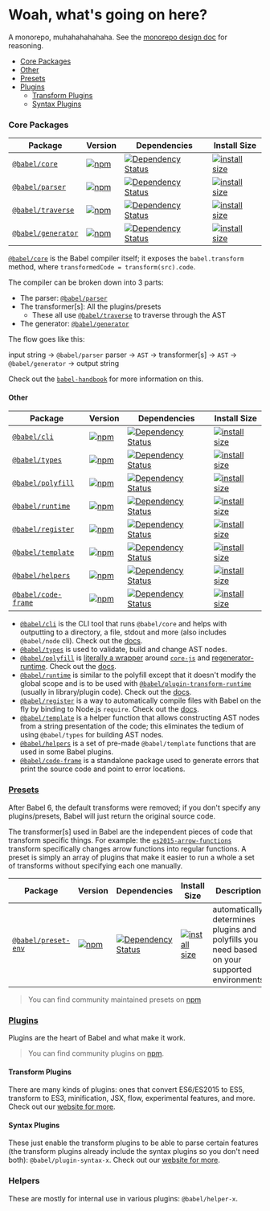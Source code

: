 # Woah, what's going on here?

A monorepo, muhahahahahaha. See the [monorepo design doc](/doc/design/monorepo.md) for reasoning.

- [Core Packages](#core-packages)
- [Other](#other)
- [Presets](#presets)
- [Plugins](#plugins)
  - [Transform Plugins](#transform-plugins)
  - [Syntax Plugins](#syntax-plugins)

### Core Packages

| Package | Version | Dependencies | Install Size |
|--------|-------|------------|-----------|
| [`@babel/core`](/packages/babel-core) | [![npm](https://img.shields.io/npm/v/@babel/core.svg?maxAge=2592000)](https://www.npmjs.com/package/@babel/core) | [![Dependency Status](https://david-dm.org/babel/babel.svg?path=packages/babel-core)](https://david-dm.org/babel/babel?path=packages/babel-core) | [![install size](https://packagephobia.now.sh/badge?p=@babel/core)](https://packagephobia.now.sh/result?p=@babel/core) |
| [`@babel/parser`](/packages/@babel/parser) | [![npm](https://img.shields.io/npm/v/@babel/parser.svg?maxAge=2592000)](https://www.npmjs.com/package/@babel/parser) | [![Dependency Status](https://david-dm.org/babel/babel.svg?path=packages/babel-parser)](https://david-dm.org/babel/babel?path=packages/babel-parser) | [![install size](https://packagephobia.now.sh/badge?p=@babel/parser)](https://packagephobia.now.sh/result?p=@babel/parser) |
| [`@babel/traverse`](/packages/babel-traverse) | [![npm](https://img.shields.io/npm/v/@babel/traverse.svg?maxAge=2592000)](https://www.npmjs.com/package/@babel/traverse) | [![Dependency Status](https://david-dm.org/babel/babel.svg?path=packages/babel-traverse)](https://david-dm.org/babel/babel?path=packages/babel-traverse) | [![install size](https://packagephobia.now.sh/badge?p=@babel/traverse)](https://packagephobia.now.sh/result?p=@babel/traverse) |
| [`@babel/generator`](/packages/babel-generator) | [![npm](https://img.shields.io/npm/v/@babel/generator.svg?maxAge=2592000)](https://www.npmjs.com/package/@babel/generator) | [![Dependency Status](https://david-dm.org/babel/babel.svg?path=packages/babel-generator)](https://david-dm.org/babel/babel?path=packages/babel-generator) | [![install size](https://packagephobia.now.sh/badge?p=@babel/generator)](https://packagephobia.now.sh/result?p=@babel/generator) |

[`@babel/core`](/packages/babel-core) is the Babel compiler itself; it exposes the `babel.transform` method, where `transformedCode = transform(src).code`.

The compiler can be broken down into 3 parts:
- The parser: [`@babel/parser`](/packages/babel-parser)
- The transformer[s]: All the plugins/presets
  - These all use [`@babel/traverse`](/packages/babel-traverse) to traverse through the AST
- The generator: [`@babel/generator`](/packages/babel-generator)

The flow goes like this:

input string -> `@babel/parser` parser -> `AST` -> transformer[s] -> `AST` -> `@babel/generator` -> output string

Check out the [`babel-handbook`](https://github.com/thejameskyle/babel-handbook/blob/master/translations/en/plugin-handbook.md#introduction) for more information on this.

#### Other

| Package | Version | Dependencies | Install Size |
|--------|-------|------------|-------------|
| [`@babel/cli`](/packages/babel-cli) | [![npm](https://img.shields.io/npm/v/@babel/cli.svg?maxAge=2592000)](https://www.npmjs.com/package/@babel/cli) | [![Dependency Status](https://david-dm.org/babel/babel.svg?path=packages/babel-cli)](https://david-dm.org/babel/babel?path=packages/babel-cli) | [![install size](https://packagephobia.now.sh/badge?p=@babel/cli)](https://packagephobia.now.sh/result?p=@babel/cli) |
| [`@babel/types`](/packages/babel-types) | [![npm](https://img.shields.io/npm/v/@babel/types.svg?maxAge=2592000)](https://www.npmjs.com/package/@babel/types) | [![Dependency Status](https://david-dm.org/babel/babel.svg?path=packages/babel-types)](https://david-dm.org/babel/babel?path=packages/babel-types) | [![install size](https://packagephobia.now.sh/badge?p=@babel/types)](https://packagephobia.now.sh/result?p=@babel/types) |
| [`@babel/polyfill`](/packages/babel-polyfill) | [![npm](https://img.shields.io/npm/v/@babel/polyfill.svg?maxAge=2592000)](https://www.npmjs.com/package/@babel/polyfill) | [![Dependency Status](https://david-dm.org/babel/babel.svg?path=packages/babel-polyfill)](https://david-dm.org/babel/babel?path=packages/babel-polyfill) | [![install size](https://packagephobia.now.sh/badge?p=@babel/polyfill)](https://packagephobia.now.sh/result?p=@babel/polyfill) |
| [`@babel/runtime`](/packages/babel-runtime) | [![npm](https://img.shields.io/npm/v/@babel/runtime.svg?maxAge=2592000)](https://www.npmjs.com/package/@babel/runtime) | [![Dependency Status](https://david-dm.org/babel/babel.svg?path=packages/babel-runtime)](https://david-dm.org/babel/babel?path=packages/babel-runtime) | [![install size](https://packagephobia.now.sh/badge?p=@babel/runtime)](https://packagephobia.now.sh/result?p=@babel/runtime) |
| [`@babel/register`](/packages/babel-register) | [![npm](https://img.shields.io/npm/v/@babel/register.svg?maxAge=2592000)](https://www.npmjs.com/package/@babel/register) | [![Dependency Status](https://david-dm.org/babel/babel.svg?path=packages/babel-register)](https://david-dm.org/babel/babel?path=packages/babel-register) | [![install size](https://packagephobia.now.sh/badge?p=@babel/register)](https://packagephobia.now.sh/result?p=@babel/register) |
| [`@babel/template`](/packages/babel-template) | [![npm](https://img.shields.io/npm/v/@babel/template.svg?maxAge=2592000)](https://www.npmjs.com/package/@babel/template) | [![Dependency Status](https://david-dm.org/babel/babel.svg?path=packages/babel-template)](https://david-dm.org/babel/babel?path=packages/babel-template) | [![install size](https://packagephobia.now.sh/badge?p=@babel/template)](https://packagephobia.now.sh/result?p=@babel/template) |
| [`@babel/helpers`](/packages/babel-helpers) | [![npm](https://img.shields.io/npm/v/@babel/helpers.svg?maxAge=2592000)](https://www.npmjs.com/package/@babel/helpers) | [![Dependency Status](https://david-dm.org/babel/babel.svg?path=packages/babel-helpers)](https://david-dm.org/babel/babel?path=packages/babel-helpers) | [![install size](https://packagephobia.now.sh/badge?p=@babel/helpers)](https://packagephobia.now.sh/result?p=@babel/helpers) |
| [`@babel/code-frame`](/packages/babel-code-frame) | [![npm](https://img.shields.io/npm/v/@babel/code-frame.svg?maxAge=2592000)](https://www.npmjs.com/package/@babel/code-frame) | [![Dependency Status](https://david-dm.org/babel/babel.svg?path=packages/babel-code-frame)](https://david-dm.org/babel/babel?path=packages/babel-code-frame) | [![install size](https://packagephobia.now.sh/badge?p=@babel/code-frame)](https://packagephobia.now.sh/result?p=@babel/code-frame) |

- [`@babel/cli`](/packages/babel-cli) is the CLI tool that runs `@babel/core` and helps with outputting to a directory, a file, stdout and more (also includes `@babel/node` cli). Check out the [docs](https://babeljs.io/docs/usage/cli/).
- [`@babel/types`](/packages/babel-types) is used to validate, build and change AST nodes.
- [`@babel/polyfill`](/packages/babel-polyfill) is [literally a wrapper](/packages/babel-polyfill/src/index.js) around [`core-js`](https://github.com/zloirock/core-js) and [regenerator-runtime](https://github.com/facebook/regenerator/tree/master/packages/regenerator-runtime). Check out the [docs](https://babeljs.io/docs/usage/polyfill/).
- [`@babel/runtime`](/packages/babel-runtime) is similar to the polyfill except that it doesn't modify the global scope and is to be used with [`@babel/plugin-transform-runtime`](/packages/babel-plugin-transform-runtime) (usually in library/plugin code). Check out the [docs](https://babeljs.io/docs/plugins/transform-runtime/).
- [`@babel/register`](/packages/babel-register) is a way to automatically compile files with Babel on the fly by binding to Node.js `require`. Check out the [docs](http://babeljs.io/docs/usage/require/).
- [`@babel/template`](/packages/babel-template) is a helper function that allows constructing AST nodes from a string presentation of the code; this eliminates the tedium of using `@babel/types` for building AST nodes.
- [`@babel/helpers`](/packages/babel-helpers) is a set of pre-made `@babel/template` functions that are used in some Babel plugins.
- [`@babel/code-frame`](/packages/babel-code-frame) is a standalone package used to generate errors that print the source code and point to error locations.

### [Presets](http://babeljs.io/docs/plugins/#presets)

After Babel 6, the default transforms were removed; if you don't specify any plugins/presets, Babel will just return the original source code.

The transformer[s] used in Babel are the independent pieces of code that transform specific things. For example: the [`es2015-arrow-functions`](/packages/babel-plugin-transform-arrow-functions) transform specifically changes arrow functions into regular functions. A preset is simply an array of plugins that make it easier to run a whole a set of transforms without specifying each one manually.

| Package | Version | Dependencies | Install Size| Description |
|--------|-------|------------|---|-----|
| [`@babel/preset-env`](/packages/babel-preset-env) | [![npm](https://img.shields.io/npm/v/@babel/preset-env.svg?maxAge=2592000)](https://www.npmjs.com/package/@babel/preset-env) | [![Dependency Status](https://david-dm.org/babel/babel/status.svg?path=packages/babel-preset-env)](https://david-dm.org/babel/babel?path=packages/babel-preset-env) |  [![install size](https://packagephobia.now.sh/badge?p=@babel/preset-env)](https://packagephobia.now.sh/result?p=@babel/preset-env) | automatically determines plugins and polyfills you need based on your supported environments |

> You can find community maintained presets on [npm](https://www.npmjs.com/search?q=babel-preset)

### [Plugins](http://babeljs.io/docs/plugins)

Plugins are the heart of Babel and what make it work.

> You can find community plugins on [npm](https://www.npmjs.com/search?q=babel-plugin).

#### Transform Plugins

There are many kinds of plugins: ones that convert ES6/ES2015 to ES5, transform to ES3, minification, JSX, flow, experimental features, and more. Check out our [website for more](http://babeljs.io/docs/plugins/#transform-plugins).

#### Syntax Plugins

These just enable the transform plugins to be able to parse certain features (the transform plugins already include the syntax plugins so you don't need both): `@babel/plugin-syntax-x`. Check out our [website for more](http://babeljs.io/docs/plugins/#syntax-plugins).

### Helpers

These are mostly for internal use in various plugins: `@babel/helper-x`.
